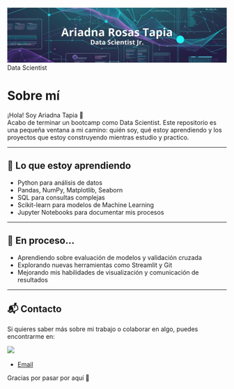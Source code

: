 ![Banner](Banner%20Github%20Ari.png)
Data Scientist

# Sobre mí

¡Hola! Soy Ariadna Tapia 👋  
Acabo de terminar un bootcamp como Data Scientist. 
Este repositorio es una pequeña ventana a mi camino: quién soy, qué estoy aprendiendo y los proyectos que estoy construyendo mientras estudio y practico.

---

## 🚀 Lo que estoy aprendiendo

- Python para análisis de datos
- Pandas, NumPy, Matplotlib, Seaborn
- SQL para consultas complejas
- Scikit-learn para modelos de Machine Learning
- Jupyter Notebooks para documentar mis procesos

---

## 🌱 En proceso...

- Aprendiendo sobre evaluación de modelos y validación cruzada
- Explorando nuevas herramientas como Streamlit y Git
- Mejorando mis habilidades de visualización y comunicación de resultados

---

## 📬 Contacto

Si quieres saber más sobre mi trabajo o colaborar en algo, puedes encontrarme en:

[![](https://img.shields.io/badge/LinkedIn-0077B5?style=for-the-badge&logo=linkedin&logoColor=white)](https://www.linkedin.com/in/ariadna-tapia)
- [Email](arilur11@hotmail.com)

Gracias por pasar por aquí 🌟
